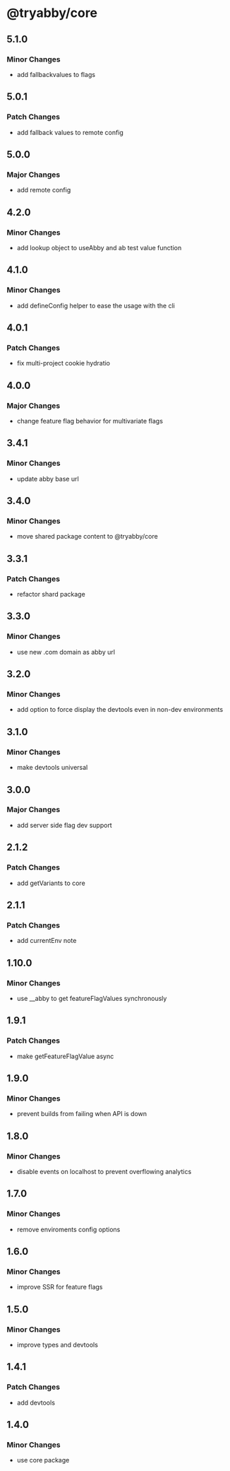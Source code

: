 # @tryabby/core

## 5.1.0

### Minor Changes

- add fallbackvalues to flags

## 5.0.1

### Patch Changes

- add fallback values to remote config

## 5.0.0

### Major Changes

- add remote config

## 4.2.0

### Minor Changes

- add lookup object to useAbby and ab test value function

## 4.1.0

### Minor Changes

- add defineConfig helper to ease the usage with the cli

## 4.0.1

### Patch Changes

- fix multi-project cookie hydratio

## 4.0.0

### Major Changes

- change feature flag behavior for multivariate flags

## 3.4.1

### Minor Changes

- update abby base url

## 3.4.0

### Minor Changes

- move shared package content to @tryabby/core

## 3.3.1

### Patch Changes

- refactor shard package

## 3.3.0

### Minor Changes

- use new .com domain as abby url

## 3.2.0

### Minor Changes

- add option to force display the devtools even in non-dev environments

## 3.1.0

### Minor Changes

- make devtools universal

## 3.0.0

### Major Changes

- add server side flag dev support

## 2.1.2

### Patch Changes

- add getVariants to core

## 2.1.1

### Patch Changes

- add currentEnv note

## 1.10.0

### Minor Changes

- use \_\_abby to get featureFlagValues synchronously

## 1.9.1

### Patch Changes

- make getFeatureFlagValue async

## 1.9.0

### Minor Changes

- prevent builds from failing when API is down

## 1.8.0

### Minor Changes

- disable events on localhost to prevent overflowing analytics

## 1.7.0

### Minor Changes

- remove enviroments config options

## 1.6.0

### Minor Changes

- improve SSR for feature flags

## 1.5.0

### Minor Changes

- improve types and devtools

## 1.4.1

### Patch Changes

- add devtools

## 1.4.0

### Minor Changes

- use core package
